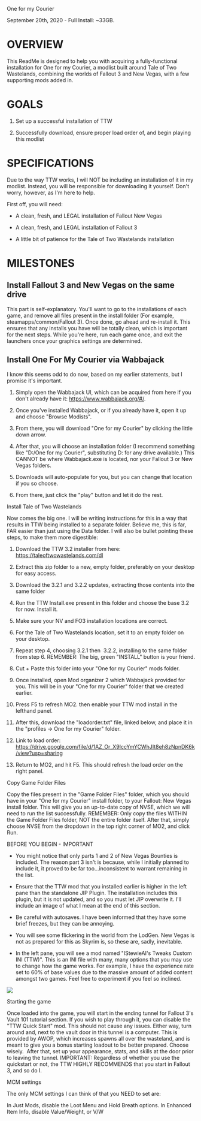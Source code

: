 One for my Courier

September 20th, 2020 - Full Install: ~33GB.

OVERVIEW
========

This ReadMe is designed to help you with acquiring a fully-functional installation for One for my Courier, a modlist built around Tale of Two Wastelands, combining the worlds of Fallout 3 and New Vegas, with a few supporting mods added in. 

GOALS
=====

1.  Set up a successful installation of TTW

2.  Successfully download, ensure proper load order of, and begin playing this modlist

SPECIFICATIONS
==============

Due to the way TTW works, I will NOT be including an installation of it in my modlist. Instead, you will be responsible for downloading it yourself. Don't worry, however, as I'm here to help.

First off, you will need:

-   A clean, fresh, and LEGAL installation of Fallout New Vegas

-   A clean, fresh, and LEGAL installation of Fallout 3

-   A little bit of patience for the Tale of Two Wastelands installation

MILESTONES
==========

Install Fallout 3 and New Vegas on the same drive
-------------------------------------------------

This part is self-explanatory. You'll want to go to the installations of each game, and remove all files present in the install folder (For example, steamapps/common/Fallout 3). Once done, go ahead and re-install it. This ensures that any installs you have will be totally clean, which is important for the next steps. While you're here, run each game once, and exit the launchers once your graphics settings are determined.

Install One For My Courier via Wabbajack
-----------------------------------------

I know this seems odd to do now, based on my earlier statements, but I promise it's important. 

1.  Simply open the Wabbajack UI, which can be acquired from here if you don't already have it: <https://www.wabbajack.org/#/>. 

2.  Once you've installed Wabbajack, or if you already have it, open it up and choose "Browse Modists". 

3.  From there, you will download "One for my Courier" by clicking the little down arrow. 

4.  After that, you will choose an installation folder (I recommend something like "D:/One for my Courier", substituting D: for any drive available.) This CANNOT be where Wabbajack.exe is located, nor your Fallout 3 or New Vegas folders.

5.  Downloads will auto-populate for you, but you can change that location if you so choose. 

6.  From there, just click the "play" button and let it do the rest.

Install Tale of Two Wastelands

Now comes the big one. I will be writing instructions for this in a way that results in TTW being installed to a separate folder. Believe me, this is far, FAR easier than just using the Data folder. I will also be bullet pointing these steps, to make them more digestible:

1.  Download the TTW 3.2 installer from here: <https://taleoftwowastelands.com/dl>

2.  Extract this zip folder to a new, empty folder, preferably on your desktop for easy access. 

3.  Download the 3.2.1 and 3.2.2 updates, extracting those contents into the same folder

4.  Run the TTW Install.exe present in this folder and choose the base 3.2 for now. Install it. 

5.  Make sure your NV and FO3 installation locations are correct.

6.  For the Tale of Two Wastelands location, set it to an empty folder on your desktop.

7.  Repeat step 4, choosing 3.2.1 then  3.2.2, installing to the same folder from step 6. REMEMBER: The big, green "INSTALL" button is your friend.

8.  Cut + Paste this folder into your "One for my Courier" mods folder.

9.  Once installed, open Mod organizer 2 which Wabbajack provided for you. This will be in your "One for my Courier" folder that we created earlier. 

10. Press F5 to refresh MO2. then enable your TTW mod install in the lefthand panel.

11. After this, download the "loadorder.txt" file, linked below, and place it in the "profiles -> One for my Courier" folder. 

12. Link to load order: <https://drive.google.com/file/d/1AZ_Or_X9IccYmYCWhJIt8eh8zNpnDK6k/view?usp=sharing>

13. Return to MO2, and hit F5. This should refresh the load order on the right panel. 

Copy Game Folder Files

Copy the files present in the "Game Folder Files" folder, which you should have in your "One for my Courier" install folder, to your Fallout: New Vegas install folder. This will give you an up-to-date copy of NVSE, which we will need to run the list successfully. REMEMBER: Only copy the files WITHIN the Game Folder Files folder, NOT the entire folder itself. After that, simply choose NVSE from the dropdown in the top right corner of MO2, and click Run.

BEFORE YOU BEGIN - IMPORTANT

-   You might notice that only parts 1 and 2 of New Vegas Bounties is included. The reason part 3 isn't is because, while I initially planned to include it, it proved to be far too...inconsistent to warrant remaining in the list. 

-   Ensure that the TTW mod that you installed earlier is higher in the left pane than the standalone JIP Plugin. The installation includes this plugin, but it is not updated, and so you must let JIP overwrite it. I'll include an image of what I mean at the end of this section.

-   Be careful with autosaves. I have been informed that they have some brief freezes, but they can be annoying. 

-   You will see some flickering in the world from the LodGen. New Vegas is not as prepared for this as Skyrim is, so these are, sadly, inevitable. 

-   In the left pane, you will see a mod named "IStewieAI's Tweaks Custom INI (TTW)". This is an INI file with many, many options that you may use to change how the game works. For example, I have the experience rate set to 60% of base values due to the massive amount of added content amongst two games. Feel free to experiment if you feel so inclined. 

![](https://lh3.googleusercontent.com/uOH49ks915Rm_q8QM39fHDqf-1UBQN3oKgK2-QDprZ1PiSionS-ewTVkWFhMC4iYntfeRApwlkXkyuZfPnZhI_e5hQkgdS3ZxE_CiBt0Iv67Nex1eAozLzDtbW7MgZfBZ2MPAtuQ)

Starting the game

Once loaded into the game, you will start in the ending tunnel for Fallout 3's Vault 101 tutorial section. If you wish to play through it, you can disable the "TTW Quick Start" mod. This should not cause any issues. Either way, turn around and, next to the vault door in this tunnel is a computer. This is provided by AWOP, which increases spawns all over the wasteland, and is meant to give you a bonus starting loadout to be better prepared. Choose wisely.  After that, set up your appearance, stats, and skills at the door prior to leaving the tunnel. IMPORTANT: Regardless of whether you use the quickstart or not, the TTW HIGHLY RECOMMENDS that you start in Fallout 3, and so do I.

MCM settings

The only MCM settings I can think of that you NEED to set are:

In Just Mods, disable the Loot Menu and Hold Breath options.
In Enhanced Item Info, disable Value/Weight, or V/W
